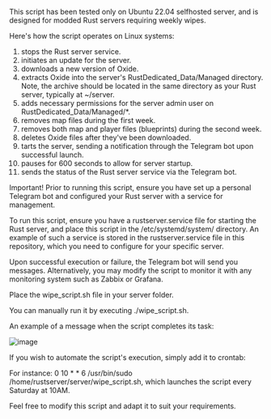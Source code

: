 This script has been tested only on Ubuntu 22.04 selfhosted server, and is designed for modded Rust servers requiring weekly wipes.

Here's how the script operates on Linux systems:

1. stops the Rust server service.
2. initiates an update for the server.
3. downloads a new version of Oxide.
4. extracts Oxide into the server's RustDedicated_Data/Managed directory. Note, the archive should be located in the same directory as your Rust server, typically at ~/server.
5. adds necessary permissions for the server admin user on RustDedicated_Data/Managed/*.
6. removes map files during the first week.
7. removes both map and player files (blueprints) during the second week.
8. deletes Oxide files after they've been downloaded.
9. tarts the server, sending a notification through the Telegram bot upon successful launch.
10. pauses for 600 seconds to allow for server startup.
11. sends the status of the Rust server service via the Telegram bot.

Important! Prior to running this script, ensure you have set up a personal Telegram bot and configured your Rust server with a service for management.

To run this script, ensure you have a rustserver.service file for starting the Rust server, and place this script in the /etc/systemd/system/ directory. An example of such a service is stored in the rustserver.service file in this repository, which you need to configure for your specific server.

Upon successful execution or failure, the Telegram bot will send you messages. Alternatively, you may modify the script to monitor it with any monitoring system such as Zabbix or Grafana.

Place the wipe_script.sh file in your server folder.

You can manually run it by executing ./wipe_script.sh.

An example of a message when the script completes its task:

![image](https://github.com/user-attachments/assets/9bd8ccff-6756-45cc-81e4-7429c9309ce0)

If you wish to automate the script's execution, simply add it to crontab:

For instance: 0 10 * * 6 /usr/bin/sudo /home/rustserver/server/wipe_script.sh, which launches the script every Saturday at 10AM.

Feel free to modify this script and adapt it to suit your requirements.
